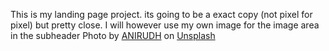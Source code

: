 This is my landing page project. its going to be a exact copy (not pixel for pixel) but pretty close.
I will however use my own image for the image area in the subheader
Photo by <a href="https://unsplash.com/pt-br/@lanirudhreddy?utm_source=unsplash&utm_medium=referral&utm_content=creditCopyText">ANIRUDH</a> on <a href="https://unsplash.com/photos/w_WZRYHb-D0?utm_source=unsplash&utm_medium=referral&utm_content=creditCopyText">Unsplash</a>